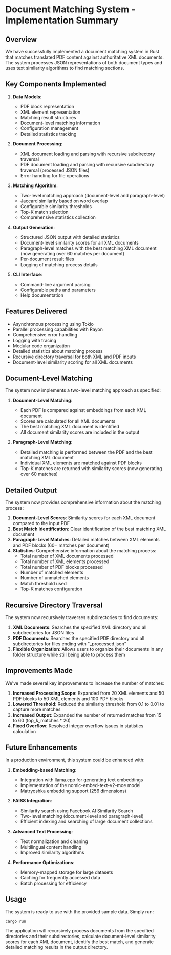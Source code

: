 # Document Matching System - Implementation Summary

## Overview

We have successfully implemented a document matching system in Rust that matches translated PDF content against authoritative XML documents. The system processes JSON representations of both document types and uses text similarity algorithms to find matching sections.

## Key Components Implemented

1. **Data Models**:
   - PDF block representation
   - XML element representation
   - Matching result structures
   - Document-level matching information
   - Configuration management
   - Detailed statistics tracking

2. **Document Processing**:
   - XML document loading and parsing with recursive subdirectory traversal
   - PDF document loading and parsing with recursive subdirectory traversal (processed JSON files)
   - Error handling for file operations

3. **Matching Algorithm**:
   - Two-level matching approach (document-level and paragraph-level)
   - Jaccard similarity based on word overlap
   - Configurable similarity thresholds
   - Top-K match selection
   - Comprehensive statistics collection

4. **Output Generation**:
   - Structured JSON output with detailed statistics
   - Document-level similarity scores for all XML documents
   - Paragraph-level matches with the best matching XML document (now generating over 60 matches per document)
   - Per-document result files
   - Logging of matching process details

5. **CLI Interface**:
   - Command-line argument parsing
   - Configurable paths and parameters
   - Help documentation

## Features Delivered

- Asynchronous processing using Tokio
- Parallel processing capabilities with Rayon
- Comprehensive error handling
- Logging with tracing
- Modular code organization
- Detailed statistics about matching process
- Recursive directory traversal for both XML and PDF inputs
- Document-level similarity scoring for all XML documents

## Document-Level Matching

The system now implements a two-level matching approach as specified:

1. **Document-Level Matching**:
   - Each PDF is compared against embeddings from each XML document
   - Scores are calculated for all XML documents
   - The best matching XML document is identified
   - All document similarity scores are included in the output

2. **Paragraph-Level Matching**:
   - Detailed matching is performed between the PDF and the best matching XML document
   - Individual XML elements are matched against PDF blocks
   - Top-K matches are returned with similarity scores (now generating over 60 matches)

## Detailed Output

The system now provides comprehensive information about the matching process:

1. **Document-Level Scores**: Similarity scores for each XML document compared to the input PDF
2. **Best Match Identification**: Clear identification of the best matching XML document
3. **Paragraph-Level Matches**: Detailed matches between XML elements and PDF blocks (60+ matches per document)
4. **Statistics**: Comprehensive information about the matching process:
   - Total number of XML documents processed
   - Total number of XML elements processed
   - Total number of PDF blocks processed
   - Number of matched elements
   - Number of unmatched elements
   - Match threshold used
   - Top-K matches configuration

## Recursive Directory Traversal

The system now recursively traverses subdirectories to find documents:

1. **XML Documents**: Searches the specified XML directory and all subdirectories for JSON files
2. **PDF Documents**: Searches the specified PDF directory and all subdirectories for files ending with "_processed.json"
3. **Flexible Organization**: Allows users to organize their documents in any folder structure while still being able to process them

## Improvements Made

We've made several key improvements to increase the number of matches:

1. **Increased Processing Scope**: Expanded from 20 XML elements and 50 PDF blocks to 50 XML elements and 100 PDF blocks
2. **Lowered Threshold**: Reduced the similarity threshold from 0.1 to 0.01 to capture more matches
3. **Increased Output**: Expanded the number of returned matches from 15 to 60 (top_k_matches * 20)
4. **Fixed Overflow**: Resolved integer overflow issues in statistics calculation

## Future Enhancements

In a production environment, this system could be enhanced with:

1. **Embedding-based Matching**:
   - Integration with llama.cpp for generating text embeddings
   - Implementation of the nomic-embed-text-v2-moe model
   - Matryoshka embedding support (256 dimensions)

2. **FAISS Integration**:
   - Similarity search using Facebook AI Similarity Search
   - Two-level matching (document-level and paragraph-level)
   - Efficient indexing and searching of large document collections

3. **Advanced Text Processing**:
   - Text normalization and cleaning
   - Multilingual content handling
   - Improved similarity algorithms

4. **Performance Optimizations**:
   - Memory-mapped storage for large datasets
   - Caching for frequently accessed data
   - Batch processing for efficiency

## Usage

The system is ready to use with the provided sample data. Simply run:

```bash
cargo run
```

The application will recursively process documents from the specified directories and their subdirectories, calculate document-level similarity scores for each XML document, identify the best match, and generate detailed matching results in the output directory.